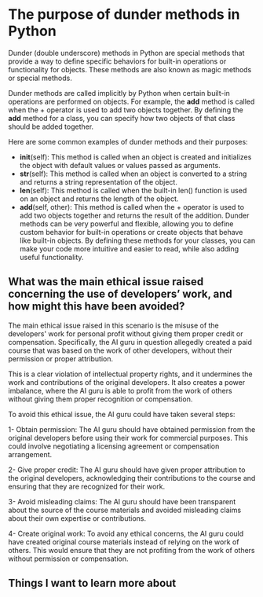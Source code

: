 # The purpose of dunder methods in Python
Dunder (double underscore) methods in Python are special methods that provide a way to define specific behaviors for built-in operations or functionality for objects. These methods are also known as magic methods or special methods.

Dunder methods are called implicitly by Python when certain built-in operations are performed on objects. For example, the __add__ method is called when the + operator is used to add two objects together. By defining the __add__ method for a class, you can specify how two objects of that class should be added together.

Here are some common examples of dunder methods and their purposes:

* __init__(self): This method is called when an object is created and initializes the object with default values or values passed as arguments.
* __str__(self): This method is called when an object is converted to a string and returns a string representation of the object.
* __len__(self): This method is called when the built-in len() function is used on an object and returns the length of the object.
* __add__(self, other): This method is called when the + operator is used to add two objects together and returns the result of the addition.
Dunder methods can be very powerful and flexible, allowing you to define custom behavior for built-in operations or create objects that behave like built-in objects. By defining these methods for your classes, you can make your code more intuitive and easier to read, while also adding useful functionality.

## What was the main ethical issue raised concerning the use of developers’ work, and how might this have been avoided?

The main ethical issue raised in this scenario is the misuse of the developers' work for personal profit without giving them proper credit or compensation. Specifically, the AI guru in question allegedly created a paid course that was based on the work of other developers, without their permission or proper attribution.

This is a clear violation of intellectual property rights, and it undermines the work and contributions of the original developers. It also creates a power imbalance, where the AI guru is able to profit from the work of others without giving them proper recognition or compensation.

To avoid this ethical issue, the AI guru could have taken several steps:

1- Obtain permission: The AI guru should have obtained permission from the original developers before using their work for commercial purposes. This could involve negotiating a licensing agreement or compensation arrangement.

2- Give proper credit: The AI guru should have given proper attribution to the original developers, acknowledging their contributions to the course and ensuring that they are recognized for their work.

3- Avoid misleading claims: The AI guru should have been transparent about the source of the course materials and avoided misleading claims about their own expertise or contributions.

4- Create original work: To avoid any ethical concerns, the AI guru could have created original course materials instead of relying on the work of others. This would ensure that they are not profiting from the work of others without permission or compensation.

## Things I want to learn more about

